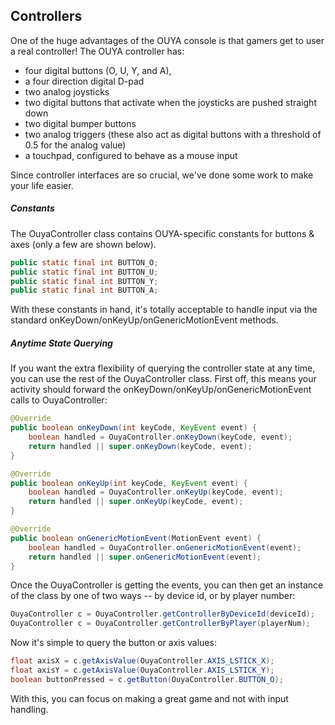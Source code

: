 ## Controllers

One of the huge advantages of the OUYA console is that gamers get to user a real controller!  The OUYA controller has:
- four digital buttons (O, U, Y, and A), 
- a four direction digital D-pad
- two analog joysticks
- two digital buttons that activate when the joysticks are pushed straight down
- two digital bumper buttons
- two analog triggers (these also act as digital buttons with a threshold of 0.5 for the analog value)
- a touchpad, configured to behave as a mouse input

Since controller interfaces are so crucial, we've done some work to make your life easier.

##### Constants

The OuyaController class contains OUYA-specific constants for buttons & axes (only a few are shown below).
```java
public static final int BUTTON_O;
public static final int BUTTON_U;
public static final int BUTTON_Y;
public static final int BUTTON_A;
```

With these constants in hand, it's totally acceptable to handle input via the standard onKeyDown/onKeyUp/onGenericMotionEvent methods.

##### Anytime State Querying

If you want the extra flexibility of querying the controller state at any time, you can use the rest of the OuyaController class.
First off, this means your activity should forward the onKeyDown/onKeyUp/onGenericMotionEvent calls to OuyaController:

```java
@Override
public boolean onKeyDown(int keyCode, KeyEvent event) {
    boolean handled = OuyaController.onKeyDown(keyCode, event);
    return handled || super.onKeyDown(keyCode, event);
}

@Override
public boolean onKeyUp(int keyCode, KeyEvent event) {
    boolean handled = OuyaController.onKeyUp(keyCode, event);
    return handled || super.onKeyUp(keyCode, event);
}

@Override
public boolean onGenericMotionEvent(MotionEvent event) {
    boolean handled = OuyaController.onGenericMotionEvent(event);
    return handled || super.onGenericMotionEvent(event);
}
```

Once the OuyaController is getting the events, you can then get an instance of the class by one of two ways -- by device id, or by player number:

```java
OuyaController c = OuyaController.getControllerByDeviceId(deviceId);
OuyaController c = OuyaController.getControllerByPlayer(playerNum);
```

Now it's simple to query the button or axis values:

```java
float axisX = c.getAxisValue(OuyaController.AXIS_LSTICK_X);
float axisY = c.getAxisValue(OuyaController.AXIS_LSTICK_Y);
boolean buttonPressed = c.getButton(OuyaController.BUTTON_O);
```

With this, you can focus on making a great game and not with input handling.
